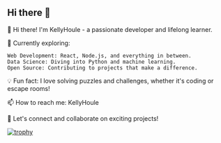 ## Hi there 👋

<!--
**KellyHoule/KellyHoule** is a ✨ _special_ ✨ repository because its `README.md` (this file) appears on your GitHub profile.

Here are some ideas to get you started:

- 🔭 I’m currently working on ...
- 🌱 I’m currently learning ...
- 👯 I’m looking to collaborate on ...
- 🤔 I’m looking for help with ...
- 💬 Ask me about ...
- 📫 How to reach me: ...
- 😄 Pronouns: ...
- ⚡ Fun fact: ...
-->
👋 Hi there! I'm KellyHoule - a passionate developer and lifelong learner.

🌱 Currently exploring:

    Web Development: React, Node.js, and everything in between.
    Data Science: Diving into Python and machine learning.
    Open Source: Contributing to projects that make a difference.

💡 Fun fact: I love solving puzzles and challenges, whether it's coding or escape rooms!

📫 How to reach me: KellyHoule

🌟 Let's connect and collaborate on exciting projects!

[![trophy](https://github-profile-trophy.vercel.app/?username=KellyHoule&theme=juicyfresh)](https://github.com/KellyHoule)
